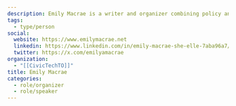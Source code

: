 ```yaml
---
description: Emily Macrae is a writer and organizer combining policy analysis with lived experience to build accessible digital and urban environments. Over the course of three years with Civic Tech Toronto, she has hacked on the BikeSpace project, asked for help learning Python and filled many roles as a co-organizer.
tags:
  - type/person
social:
  website: https://www.emilymacrae.net
  linkedin: https://www.linkedin.com/in/emily-macrae-she-elle-7aba96a7/
  twitter: https://x.com/emilyamacrae
organization:
  - "[[CivicTechTO]]"
title: Emily Macrae
categories:
  - role/organizer
  - role/speaker
---
```

